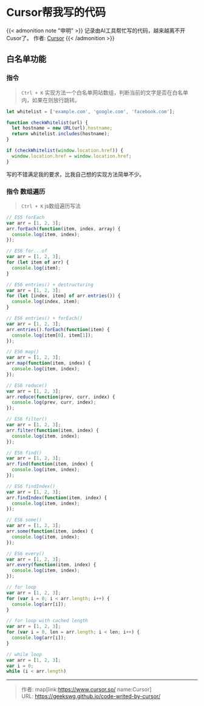 # Cursor帮我写的代码

{{< admonition note "申明" >}}
记录由AI工具帮忙写的代码，越来越离不开Cusor了。
作者: [Cursor](https://www.cursor.so/)
{{< /admonition >}}
<!--more-->

## 白名单功能

### 指令

> `Ctrl + K` 实现方法一个白名单网站数组，判断当前的文字是否在白名单内，如果在则放行跳转。

```js
let whitelist = ['example.com', 'google.com', 'facebook.com'];

function checkWhitelist(url) {
  let hostname = new URL(url).hostname;
  return whitelist.includes(hostname);
}

if (checkWhitelist(window.location.href)) {
  window.location.href = window.location.href;
}
```

写的不错满足我的要求，比我自己想的实现方法简单不少。

### 指令 数组遍历

> `Ctrl + K` js数组遍历写法

```js
// ES5 forEach
var arr = [1, 2, 3];
arr.forEach(function(item, index, array) {
  console.log(item, index);
});

// ES6 for...of
var arr = [1, 2, 3];
for (let item of arr) {
  console.log(item);
}

// ES6 entries() + destructuring
var arr = [1, 2, 3];
for (let [index, item] of arr.entries()) {
  console.log(index, item);
}

// ES6 entries() + forEach()
var arr = [1, 2, 3];
arr.entries().forEach(function(item) {
  console.log(item[0], item[1]);
});

// ES6 map()
var arr = [1, 2, 3];
arr.map(function(item, index) {
  console.log(item, index);
});

// ES6 reduce()
var arr = [1, 2, 3];
arr.reduce(function(prev, curr, index) {
  console.log(prev, curr, index);
});

// ES6 filter()
var arr = [1, 2, 3];
arr.filter(function(item, index) {
  console.log(item, index);
});

// ES6 find()
var arr = [1, 2, 3];
arr.find(function(item, index) {
  console.log(item, index);
});

// ES6 findIndex()
var arr = [1, 2, 3];
arr.findIndex(function(item, index) {
  console.log(item, index);
});

// ES6 some()
var arr = [1, 2, 3];
arr.some(function(item, index) {
  console.log(item, index);
});

// ES6 every()
var arr = [1, 2, 3];
arr.every(function(item, index) {
  console.log(item, index);
});

// for loop
var arr = [1, 2, 3];
for (var i = 0; i < arr.length; i++) {
  console.log(arr[i]);
}

// for loop with cached length
var arr = [1, 2, 3];
for (var i = 0, len = arr.length; i < len; i++) {
  console.log(arr[i]);
}

// while loop
var arr = [1, 2, 3];
var i = 0;
while (i < arr.length)
```


---

> 作者: map[link:https://www.cursor.so/ name:Cursor]  
> URL: https://geekswg.github.io/code-writed-by-cursor/  

